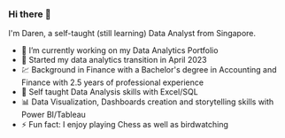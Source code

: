### Hi there 👋

I'm Daren, a self-taught (still learning) Data Analyst from Singapore. 

- 🔭 I’m currently working on my Data Analytics Portfolio
- 🛝 Started my data analytics transition in April 2023
- 💹 Background in Finance with a Bachelor's degree in Accounting and Finance with 2.5 years of professional experience
- 🔎 Self taught Data Analysis skills with Excel/SQL
- 📊 Data Visualization, Dashboards creation and storytelling skills with Power BI/Tableau
- ⚡ Fun fact: I enjoy playing Chess as well as birdwatching

